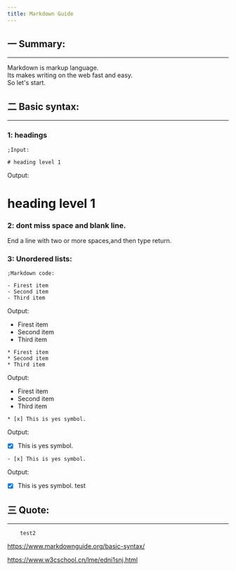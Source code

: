 ```yaml
---
title: Markdown Guide
---
```


## 一 Summary:
___

Markdown is markup language.   
Its makes writing on the web fast and easy.  
  So let's start.

## 二 Basic syntax:
___

### 1: headings

```
;Input:

# heading level 1
```
Output:
<!--Markdown code-->
#     heading level 1
  
  
### 2: dont miss space and blank line.
End a line with two or more spaces,and then type return.

### 3: Unordered lists:

```
;Markdown code:

- Firest item
- Second item
- Third item
```
Output:
- Firest item
- Second item
- Third item
  
```
* Firest item
* Second item
* Third item
```
Output:
* Firest item
* Second item
* Third item

```
* [x] This is yes symbol.
```
Output:
* [x] This is yes symbol.

```
- [x] This is yes symbol.
```
Output:
- [x] This is yes symbol.
		test
  
## 三 Quote:
___
		test2
<https://www.markdownguide.org/basic-syntax/>

<https://www.w3cschool.cn/lme/edni1snj.html>

